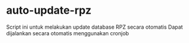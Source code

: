 # auto-update-rpz
Script ini untuk melakukan update database RPZ secara otomatis
Dapat dijalankan secara otomatis menggunakan cronjob
